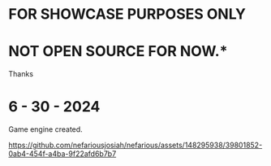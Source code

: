 # FOR SHOWCASE PURPOSES ONLY

# **NOT OPEN SOURCE FOR NOW.***
Thanks


# 6 - 30 - 2024


Game engine created.


https://github.com/nefariousjosiah/nefarious/assets/148295938/39801852-0ab4-454f-a4ba-9f22afd6b7b7

